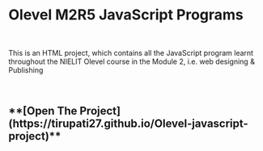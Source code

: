 <h1>Olevel M2R5 JavaScript Programs</h1>
<br>
<p>This is an HTML project, which contains all the JavaScript program learnt throughout the NIELIT Olevel course in the Module 2, i.e. web designing & Publishing</p>
<br>
<h2>**[Open The Project](https://tirupati27.github.io/Olevel-javascript-project)**</h2>
